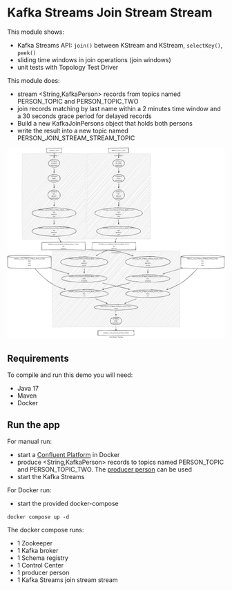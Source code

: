 # Kafka Streams Join Stream Stream

This module shows:
- Kafka Streams API: `join()` between KStream and KStream, `selectKey()`, `peek()`
- sliding time windows in join operations (join windows)
- unit tests with Topology Test Driver

This module does:
- stream <String,KafkaPerson> records from topics named PERSON_TOPIC and PERSON_TOPIC_TWO
- join records matching by last name within a 2 minutes time window and a 30 seconds grace period for delayed records
- Build a new KafkaJoinPersons object that holds both persons
- write the result into a new topic named PERSON_JOIN_STREAM_STREAM_TOPIC

![topology.png](topology.png)

## Requirements

To compile and run this demo you will need:
- Java 17
- Maven
- Docker

## Run the app

For manual run:
- start a [Confluent Platform](https://docs.confluent.io/platform/current/quickstart/ce-docker-quickstart.html#step-1-download-and-start-cp) in Docker
- produce <String,KafkaPerson> records to topics named PERSON_TOPIC and PERSON_TOPIC_TWO. The [producer person](../specific-producers/kafka-streams-producer-person) can be used
- start the Kafka Streams

For Docker run:
- start the provided docker-compose 

```
docker compose up -d
```

The docker compose runs:
- 1 Zookeeper
- 1 Kafka broker
- 1 Schema registry
- 1 Control Center
- 1 producer person
- 1 Kafka Streams join stream stream
